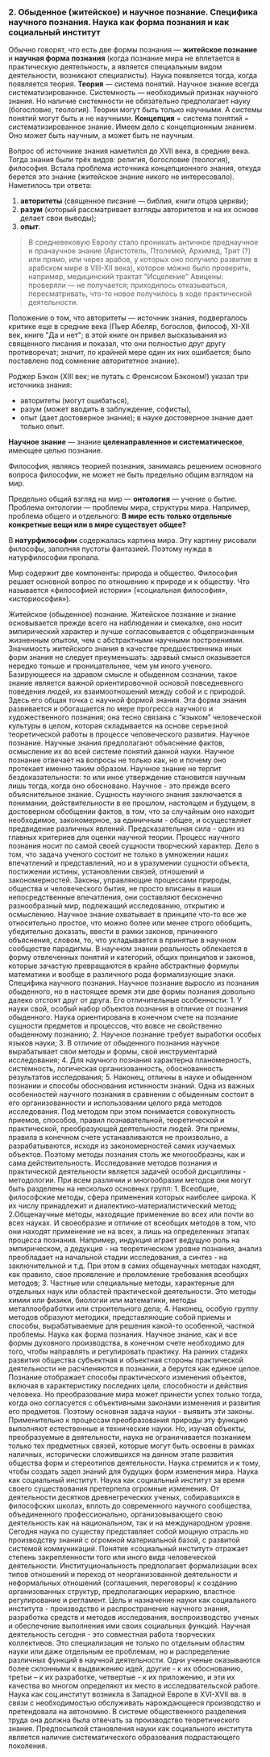 ### 2. Обыденное (житейское) и научное познание. Специфика научного познания. Наука как форма познания и как социальный институт

Обычно говорят, что есть две формы познания — **житейское познание** и **научная форма познания** (когда познание мира не вплетается в практическую деятельность, а является специальным видом деятельности, возникают специалисты). Наука появляется тогда, когда появляется теория. **Теория** — система понятий. Научное знание всегда систематизированное. Системность — необходимый признак научного знания. Но наличие системности не обязательно предполагает науку (богословие, теология). Теории могут быть только научными. А системы понятий могут быть и не научными. **Концепция** = система понятий = систематизированное знание. Имеем дело с концепционным знанием. Оно может быть научным, а может быть не научным.


Вопрос об источнике знания наметился до XVII века, в средние века. Тогда знания были трёх видов: религия, богословие (теология), философия. Встала проблема источника концепционного знания, откуда берется это знание (житейское знание никого не интересовало). Наметилось три ответа:
1. **авторитеты** (священное писание — библия, книги отцов церкви);
2. **разум** (который рассматривает взгляды авторитетов и на их основе делает свои выводы);
3. **опыт**.
  > В средневековую Европу стало проникать античное преднаучное и пранаучное знание (Аристотель, Птолемей, Архимед, Трит (?) или прямо, или через арабов, у которых оно получило развитие в арабском мире в VIII-XII века), которое можно было проверить, например, медицинский трактат "Исцеление" Авицены: проверяли — не получается; приходилось отказываться, пересматривать, что-то новое получилось в ходе практической деятельности.

Положение о том, что авторитеты — источник знания, подвергалось критике еще в средние века (Пьер Абеляр, богослов, философ, XI-XII век, книге "Да и нет"; в этой книге он привел высказывания из священного писания и показал, что они полностью друг другу противоречат; значит, по крайней мере один их них ошибается; было поставлено под сомнение авторитетное знание).

Роджер Бэкон (XIII век; не путать с Френсисом Бэконом!) указал три источника знания:
- авторитеты (могут ошибаться),
- разум (может вводить в заблуждение, софисты),
- опыт (дает достоверное знание); в науке достоверное знание дает только опыт.

**Научное знание** — знание **целенаправленное и систематическое**, имеющее целью познание.

Философия, являясь теорией познания, занимаясь решением основного вопроса философии, не может не быть предельно общим взглядом на мир.

Предельно общий взгляд на мир — **онтология** — учение о бытие.
Проблема онтологии — проблемы мира, структуры мира. Например, проблема общего и отдельного: **В мире есть только отдельные конкретные вещи или в мире существует общее?**

В __натурфилософии__ содержалась картина мира. Эту картину рисовали философы, заполняя пустоты фантазией. Поэтому нужда в натурфилософии пропала.

Мир содержит две компоненты: природа и общество.
Философия решает основной вопрос по отношению к природе и к обществу. Что называется «философией истории» («социальная философия», «историософия»).

Житейское (обыденное) познание. Житейское познание и знание основывается прежде всего на наблюдении и смекалке, оно носит эмпирический характер и лучше согласовывается с общепризнанным жизненным опытом, чем с абстрактными научными построениями.
Значимость житейского знания в качестве предшественника иных форм знания не следует преуменьшать: здравый смысл оказывается нередко тоньше и проницательнее, чем ум иного ученого. Базирующееся на здравом смысле и обыденном сознании, такое знание является важной ориентировочной основой повседневного поведения людей, их взаимоотношений между собой и с природой. Здесь его общая точка с научной формой знания. Эта форма знания развивается и обогащается по мере прогресса научного и художественного познания; она тесно связана с “языком” человеческой культуры в целом, которая складывается на основе серьезной теоретической работы в процессе человеческого развития.
Научное познание. Научные знания предполагают объяснение фактов, осмысление их во всей системе понятий данной науки. Научное познание отвечает на вопросы не только как, но и почему оно протекает именно таким образом. Научное знание не терпит бездоказательности: то или иное утверждение становится научным лишь тогда, когда оно обосновано. Научное - это прежде всего объяснительное знание. Сущность научного знания заключается в понимании, действительности в ее прошлом, настоящем и будущем, в достоверном обобщении фактов, в том, что за случайным оно находит необходимое, закономерное, за единичным - общее, и осуществляет предвидение различных явлений.
Предсказательная сила - один из главных критериев для оценки научной теории. Процесс научного познания носит по самой своей сущности творческий характер. Дело в том, что задача ученого состоит не только в умножении наших впечатлений и представлений, но и в уразумении сущности объекта, постижении истины, установлении связей, отношений и закономерностей. Законы, управляющие процессами природы, общества и человеческого бытия, не просто вписаны в наши непосредственные впечатления, они составляют бесконечно разнообразный мир, подлежащий исследованию, открытию и осмыслению.
Научное знание охватывает в принципе что-то все же относительно простое, что можно более или менее строго обобщить, убедительно доказать, ввести в рамки законов, причинного объяснения, словом, то, что укладывается в принятые в научном сообществе парадигмы. В научном знании реальность облекается в форму отвлеченных понятий и категорий, общих принципов и законов, которые зачастую превращаются в крайне абстрактные формулы математики и вообще в различного рода формализующие знаки.
Специфика научного познания. Научное познание выросло из познания обыденного, но в настоящее время эти две формы познания довольно далеко отстоят друг от друга. Его отличительные особенности: 1. У науки свой, особый набор объектов познания в отличие от познания обыденного. Наука ориентирована в конечном счете на познание сущности предметов и процессов, что вовсе не свойственно обыденному познанию; 2. Научное познание требует выработки особых языков науки; 3. В отличие от обыденного познания научное вырабатывает свои методы и формы, свой инструментарий исследования; 4. Для научного познания характерна планомерность, системность, логическая организованность, обоснованность результатов исследования; 5. Наконец, отличны в науке и обыденном познании и способы обоснования истинности знаний.
Одна из важных особенностей научного познания в сравнении с обыденным состоит в его организованности и использовании целого ряда методов исследования. Под методом при этом понимается совокупность приемов, способов, правил познавательной, теоретической и практической, преобразующей деятельности людей.
Эти приемы, правила в конечном счете устанавливаются не произвольно, а разрабатываются, исходя из закономерностей самих изучаемых объектов. Поэтому методы познания столь же многообразны, как и сама действительность. Исследование методов познания и практической деятельности является задачей особой дисциплины - методологии.
При всем различии и многообразии методов они могут быть разделены на несколько основных групп: 1. Всеобщие, философские методы, сфера применения которых наиболее широка. К их числу принадлежит и диалектико-материалистический метод; 2.Общенаучные методы, находящие применение во всех или почти во всех науках. И своеобразие и отличие от всеобщих методов в том, что они находят применение не на всех, а лишь на определенных этапах процесса познания. Например, индукция играет ведущую роль на эмпирическом, а дедукция - на теоретическом уровне познания, анализ преобладает на начальной стадии исследования, а синтез - на заключительной и т.д. При этом в самих общенаучных методах находят, как правило, свое проявление и преломление требования всеобщих методов; 3. Частные или специальные методы, характерные для отдельных наук или областей практической деятельности. Это методы химии или физики, биологии или математики, методы металлообработки или строительного дела; 4. Наконец, особую группу методов образуют методики, представляющие собой приемы и способы, вырабатываемые для решения какой-то особенной, частной проблемы.
Наука как форма познания. Научное знание, как и все формы духовного производства, в конечном счете необходимо для того, чтобы направлять и регулировать практику. На ранних стадиях развития общества субъектная и объектная стороны практической деятельности не расчленяются в познании, а берутся как единое целое. Познание отображает способы практического изменения объектов, включая в характеристику последних цели, способности и действия человека. Но преобразование мира может принести успех только тогда, когда оно согласуется с объективными законами изменения и развития его предметов. Поэтому основная задача науки - выявить эти законы. Применительно к процессам преобразования природы эту функцию выполняют естественные и технические науки.
Но, изучая объекты, преобразуемые в деятельности, наука не ограничивается познанием только тех предметных связей, которые могут быть освоены в рамках наличных, исторически сложившихся на данном этапе развития общества форм и стереотипов деятельности. Наука стремится и к тому, чтобы создать задел знаний для будущих форм изменения мира.
Наука как социальный институт. Наука как социальный институт за время своего существования претерпела огромные изменения. От деятельности десятков древнегреческих ученых, собиравшихся в философских школах, вплоть до современного научного сообщества, объединенного профессионально, организовывающего свою деятельность как на национальном, так и на международном уровне. Сегодня наука по существу представляет собой мощную отрасль но производству знаний с огромной материальной базой, с развитой системой коммуникаций. Понятие «социальный институт» отражает степень закрепленности того или иного вида человеческой деятельности. Институциональность предполагает формализации всех типов отношений и переход от неорганизованной деятельности и неформальных отношений (соглашения, переговоры) к созданию организованных структур, предполагающих иерархию, властное регулирование и регламент.
Цель и назначение науки как социального института - производство и распространение научного знания, разработка средств и методов исследования, воспроизводство ученых и обеспечение выполнения ими своих социальных функций. Научная деятельность сегодня - это совместная работа творческих коллективов. Это специализация не только по отдельным областям науки или даже отдельным ее проблемам, но и распределение различных функций в научной деятельности. Одни ученые оказываются более склонными к выдвижению идей, другие - к их обоснованию, третьи – к их разработке, четвертые - к их приложению, и эти их качества во многом определяют их место в исследовательской работе.
Наука как соц.институт возникла в Западной Европе в XVI-XVII вв. в связи с необходимостью обслуживать нарождающееся производство и претендовала на автономию. В системе общественного разделения труда она должна была отвечать за производство теоретического знания. Предпосылкой становления науки как социального института является наличие систематического образования подрастающего поколения.

